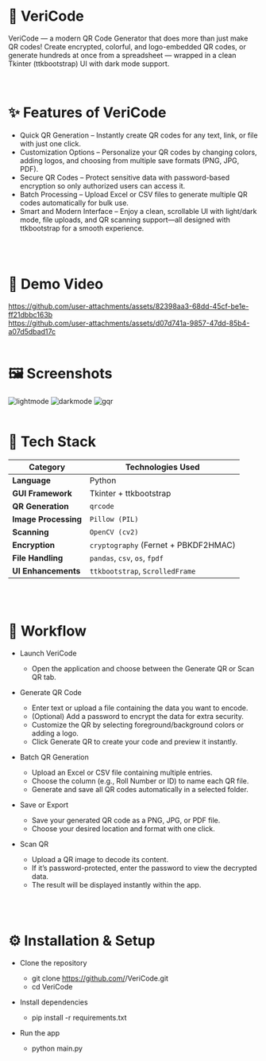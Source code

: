 # 📱 VeriCode
VeriCode — a modern QR Code Generator that does more than just make QR codes! Create encrypted, colorful, and logo-embedded QR codes, or generate hundreds at once from a spreadsheet — wrapped in a clean Tkinter (ttkbootstrap) UI with dark mode support.
<br>
<br>
<br>
# ✨ Features of VeriCode
  - Quick QR Generation – Instantly create QR codes for any text, link, or file with just one click.
  - Customization Options – Personalize your QR codes by changing colors, adding logos, and choosing from multiple save formats (PNG, JPG, PDF).
  - Secure QR Codes – Protect sensitive data with password-based encryption so only authorized users can access it.
  - Batch Processing – Upload Excel or CSV files to generate multiple QR codes automatically for bulk use.
  - Smart and Modern Interface – Enjoy a clean, scrollable UI with light/dark mode, file uploads, and QR scanning support—all designed with ttkbootstrap for a smooth experience.
<br>
<br>

# 🎥 Demo Video <br>
https://github.com/user-attachments/assets/82398aa3-68dd-45cf-be1e-ff21dbbc163b <br>
https://github.com/user-attachments/assets/d07d741a-9857-47dd-85b4-a07d5dbad17c
<br>
<br>

# 🖼️ Screenshots  
![lightmode](https://github.com/user-attachments/assets/1417c9d9-aad8-44af-9ab4-f4a28f4abc71)
![darkmode](https://github.com/user-attachments/assets/8ee09e0d-0d18-4772-8fcd-b7c89f46aebf)
![gqr](https://github.com/user-attachments/assets/5069af39-074d-4ca3-b203-49497b2a15c0)
<br>
<br>

# 🧠 Tech Stack

| Category             | Technologies Used                    |
| -------------------- | ------------------------------------ |
| **Language**         | Python                               |
| **GUI Framework**    | Tkinter + ttkbootstrap               |
| **QR Generation**    | `qrcode`                             |
| **Image Processing** | `Pillow (PIL)`                       |
| **Scanning**         | `OpenCV (cv2)`                       |
| **Encryption**       | `cryptography` (Fernet + PBKDF2HMAC) |
| **File Handling**    | `pandas`, `csv`, `os`, `fpdf`        |
| **UI Enhancements**  | `ttkbootstrap`, `ScrolledFrame`      |
<br>
<br>

# 🔄 Workflow
- Launch VeriCode <br>
  - Open the application and choose between the Generate QR or Scan QR tab.

- Generate QR Code<br>
  - Enter text or upload a file containing the data you want to encode.
  - (Optional) Add a password to encrypt the data for extra security.
  - Customize the QR by selecting foreground/background colors or adding a logo.
  - Click Generate QR to create your code and preview it instantly.

- Batch QR Generation<br>
  - Upload an Excel or CSV file containing multiple entries.
  - Choose the column (e.g., Roll Number or ID) to name each QR file.
  - Generate and save all QR codes automatically in a selected folder.

- Save or Export<br>
  - Save your generated QR code as a PNG, JPG, or PDF file.
  - Choose your desired location and format with one click.

- Scan QR <br>
  - Upload a QR image to decode its content.
  - If it’s password-protected, enter the password to view the decrypted data.
  - The result will be displayed instantly within the app.
<br>
<br>

# ⚙️ Installation & Setup
- Clone the repository <br>
  - git clone https://github.com/<your-username>/VeriCode.git
  - cd VeriCode

- Install dependencies <br>
  - pip install -r requirements.txt 

- Run the app <br>
  - python main.py

